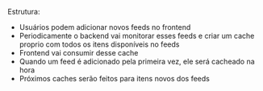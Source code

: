 Estrutura:
- Usuários podem adicionar novos feeds no frontend
- Periodicamente o backend vai monitorar esses feeds e criar um cache proprio com todos os itens disponíveis no feeds
- Frontend vai consumir desse cache
- Quando um feed é adicionado pela primeira vez, ele será cacheado na hora
- Próximos caches serão feitos para itens novos dos feeds